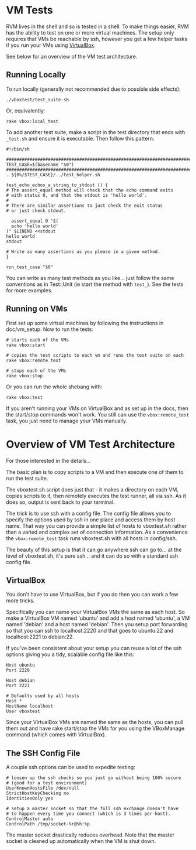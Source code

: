 VM Tests
=============================================================================

RVM lives in the shell and so is tested in a shell. To make things easier, RVM
has the ability to test on one or more virtual machines. The setup only
requires that VMs be reachable by ssh, however you get a few helper tasks if
you run your VMs using [VirtualBox].

See below for an overview of the VM test architecture.

Running Locally
------------------------

To run locally (generally not recommended due to possible side effects):

    ./vboxtest/test_suite.sh

Or, equivalently:

    rake vbox:local_test

To add another test suite, make a script in the test directory that ends with
`_test.sh` and ensure it is executable. Then follow this pattern:

    #!/bin/sh

    ########################################################################
    TEST_CASE=$(basename "$0")
    ########################################################################
    . ${0%/$TEST_CASE}/../test_helper.sh

    test_echo_echos_a_string_to_stdout () {
    # The assert_equal method will check that the echo command exits
    # with status 0, and that the stdout is 'hello world'.
    #
    # There are similar assertions to just check the exit status
    # or just check stdout.

      assert_equal 0 "$(
      echo 'hello world'
    )" $LINENO <<stdout
    hello world
    stdout

    # Write as many assertions as you please in a given method.
    }

    run_test_case "$0"

You can write as many test methods as you like... just follow the same
conventions as in Test::Unit (ie start the method with `test_`). See the tests
for more examples.

Running on VMs
------------------------

First set up some virtual machines by following the instructions in
doc/vm_setup. Now to run the tests:

    # starts each of the VMs
    rake vbox:start

    # copies the test scripts to each vm and runs the test suite on each
    rake vbox:remote_test

    # stops each of the VMs
    rake vbox:stop

Or you can run the whole shebang with:

    rake vbox:test

If you aren't running your VMs on VirtualBox and as set up in the docs, then the start/stop commands won't work.  You still can use the `vbox:remote_test` task, you just need to manage your VMs manually.

Overview of VM Test Architecture
==============================================================================

For those interested in the details...

The basic plan is to copy scripts to a VM and then execute one of them to run
the test suite.

The vboxtest.sh script does just that - it makes a directory on each VM,
copies scripts to it, then remotely executes the test runner, all via ssh. As
it does so, output is sent back to your terminal.

The trick is to use ssh with a config file. The config file allows you to
specify the options used by ssh in one place and access them by host name.
That way you can provide a simple list of hosts to vboxtest.sh rather than a
varied and complex set of connection information. As a convenience the
`vbox:remote_test` task runs vboxtest.sh with all hosts in config/ssh.

The beauty of this setup is that it can go anywhere ssh can go to... at the
level of vboxtest.sh, it's pure ssh... and it can do so with a standard ssh
config file.

VirtualBox
------------------------

You don't have to use VirtualBox, but if you do then you can work a few more tricks.

Specifically you can name your VirtualBox VMs the same as each host.  So make a VirtualBox VM named 'ubuntu' and add a host named 'ubuntu', a VM named 'debian' and a host named 'debian'.  Then you setup port forwarding so that you can ssh to localhost:2220 and that goes to ubuntu:22 and localhost:2221 to debian:22.

If you've been consistent about your setup you can reuse a lot of the ssh options giving you a tidy, scalable config file like this:

    Host ubuntu
    Port 2220

    Host debian
    Port 2221

    # Defaults used by all hosts
    Host *
    HostName localhost
    User vboxtest

Since your VirtualBox VMs are named the same as the hosts, you can pull them
out and have rake start/stop the VMs for you using the VBoxManage command
(which comes with VirtualBox).

The SSH Config File
------------------------

A couple ssh options can be used to expedite testing:

    # loosen up the ssh checks so you just go without being 100% secure
    # (good for a test environment)
    UserKnownHostsFile /dev/null
    StrictHostKeyChecking no
    IdentitiesOnly yes

    # setup a master socket so that the full ssh exchange doesn't have
    # to happen every time you connect (which is 3 times per-host).
    ControlMaster auto
    ControlPath /tmp/socket-%r@%h:%p

The master socket drastically reduces overhead. Note that the master socket is
cleaned up automatically when the VM is shut down.

[VirtualBox]: http://www.virtualbox.org/